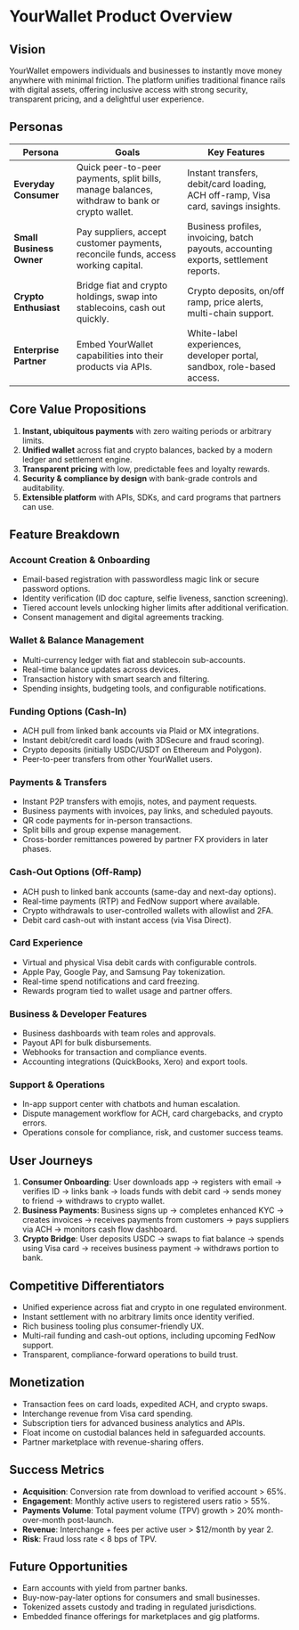 # YourWallet Product Overview

## Vision

YourWallet empowers individuals and businesses to instantly move money anywhere with minimal friction. The platform unifies traditional finance rails with digital assets, offering inclusive access with strong security, transparent pricing, and a delightful user experience.

## Personas

| Persona | Goals | Key Features |
| --- | --- | --- |
| **Everyday Consumer** | Quick peer-to-peer payments, split bills, manage balances, withdraw to bank or crypto wallet. | Instant transfers, debit/card loading, ACH off-ramp, Visa card, savings insights. |
| **Small Business Owner** | Pay suppliers, accept customer payments, reconcile funds, access working capital. | Business profiles, invoicing, batch payouts, accounting exports, settlement reports. |
| **Crypto Enthusiast** | Bridge fiat and crypto holdings, swap into stablecoins, cash out quickly. | Crypto deposits, on/off ramp, price alerts, multi-chain support. |
| **Enterprise Partner** | Embed YourWallet capabilities into their products via APIs. | White-label experiences, developer portal, sandbox, role-based access. |

## Core Value Propositions

1. **Instant, ubiquitous payments** with zero waiting periods or arbitrary limits.
2. **Unified wallet** across fiat and crypto balances, backed by a modern ledger and settlement engine.
3. **Transparent pricing** with low, predictable fees and loyalty rewards.
4. **Security & compliance by design** with bank-grade controls and auditability.
5. **Extensible platform** with APIs, SDKs, and card programs that partners can use.

## Feature Breakdown

### Account Creation & Onboarding
- Email-based registration with passwordless magic link or secure password options.
- Identity verification (ID doc capture, selfie liveness, sanction screening).
- Tiered account levels unlocking higher limits after additional verification.
- Consent management and digital agreements tracking.

### Wallet & Balance Management
- Multi-currency ledger with fiat and stablecoin sub-accounts.
- Real-time balance updates across devices.
- Transaction history with smart search and filtering.
- Spending insights, budgeting tools, and configurable notifications.

### Funding Options (Cash-In)
- ACH pull from linked bank accounts via Plaid or MX integrations.
- Instant debit/credit card loads (with 3DSecure and fraud scoring).
- Crypto deposits (initially USDC/USDT on Ethereum and Polygon).
- Peer-to-peer transfers from other YourWallet users.

### Payments & Transfers
- Instant P2P transfers with emojis, notes, and payment requests.
- Business payments with invoices, pay links, and scheduled payouts.
- QR code payments for in-person transactions.
- Split bills and group expense management.
- Cross-border remittances powered by partner FX providers in later phases.

### Cash-Out Options (Off-Ramp)
- ACH push to linked bank accounts (same-day and next-day options).
- Real-time payments (RTP) and FedNow support where available.
- Crypto withdrawals to user-controlled wallets with allowlist and 2FA.
- Debit card cash-out with instant access (via Visa Direct).

### Card Experience
- Virtual and physical Visa debit cards with configurable controls.
- Apple Pay, Google Pay, and Samsung Pay tokenization.
- Real-time spend notifications and card freezing.
- Rewards program tied to wallet usage and partner offers.

### Business & Developer Features
- Business dashboards with team roles and approvals.
- Payout API for bulk disbursements.
- Webhooks for transaction and compliance events.
- Accounting integrations (QuickBooks, Xero) and export tools.

### Support & Operations
- In-app support center with chatbots and human escalation.
- Dispute management workflow for ACH, card chargebacks, and crypto errors.
- Operations console for compliance, risk, and customer success teams.

## User Journeys

1. **Consumer Onboarding**: User downloads app → registers with email → verifies ID → links bank → loads funds with debit card → sends money to friend → withdraws to crypto wallet.
2. **Business Payments**: Business signs up → completes enhanced KYC → creates invoices → receives payments from customers → pays suppliers via ACH → monitors cash flow dashboard.
3. **Crypto Bridge**: User deposits USDC → swaps to fiat balance → spends using Visa card → receives business payment → withdraws portion to bank.

## Competitive Differentiators

- Unified experience across fiat and crypto in one regulated environment.
- Instant settlement with no arbitrary limits once identity verified.
- Rich business tooling plus consumer-friendly UX.
- Multi-rail funding and cash-out options, including upcoming FedNow support.
- Transparent, compliance-forward operations to build trust.

## Monetization

- Transaction fees on card loads, expedited ACH, and crypto swaps.
- Interchange revenue from Visa card spending.
- Subscription tiers for advanced business analytics and APIs.
- Float income on custodial balances held in safeguarded accounts.
- Partner marketplace with revenue-sharing offers.

## Success Metrics

- **Acquisition**: Conversion rate from download to verified account > 65%.
- **Engagement**: Monthly active users to registered users ratio > 55%.
- **Payments Volume**: Total payment volume (TPV) growth > 20% month-over-month post-launch.
- **Revenue**: Interchange + fees per active user > $12/month by year 2.
- **Risk**: Fraud loss rate < 8 bps of TPV.

## Future Opportunities

- Earn accounts with yield from partner banks.
- Buy-now-pay-later options for consumers and small businesses.
- Tokenized assets custody and trading in regulated jurisdictions.
- Embedded finance offerings for marketplaces and gig platforms.

